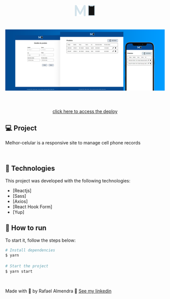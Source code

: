 <p align="center">
  <img alt="Letmeask" src="github/logo.svg" width="64px">
</p>

<h1 align="center">
    <img alt="Letmeask" src="github/cover.png" />
</h1>

<br>

<p align="center">
  <a href="https://melhor-celular.netlify.app/" target="_blank">
    click here to access the deploy
  </a>
</p>

## 💻 Project

Melhor-celular is a responsive site to manage cell phone records

<br>

## 🧪 Technologies

This project was developed with the following technologies:

- [Reactjs]
- [Sass]
- [Axios]
- [React Hook Form]
- [Yup]

## 🚀 How to run

To start it, follow the steps below:
```bash
# Install dependencies
$ yarn

# Start the project
$ yarn start
```

<br>

Made with 💜 by Rafael Almendra 👋 [See my linkedin](https://www.linkedin.com/in/rafaelalmendradev/)
